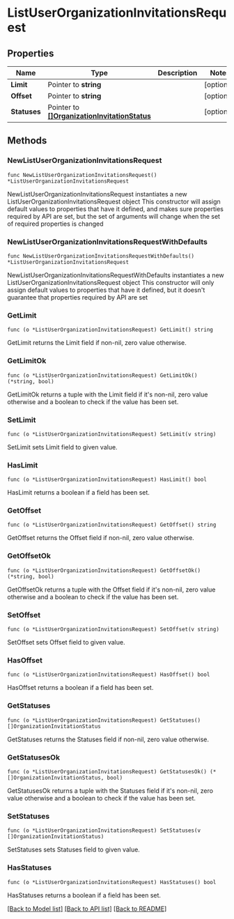 # ListUserOrganizationInvitationsRequest

## Properties

Name | Type | Description | Notes
------------ | ------------- | ------------- | -------------
**Limit** | Pointer to **string** |  | [optional] 
**Offset** | Pointer to **string** |  | [optional] 
**Statuses** | Pointer to [**[]OrganizationInvitationStatus**](OrganizationInvitationStatus.md) |  | [optional] 

## Methods

### NewListUserOrganizationInvitationsRequest

`func NewListUserOrganizationInvitationsRequest() *ListUserOrganizationInvitationsRequest`

NewListUserOrganizationInvitationsRequest instantiates a new ListUserOrganizationInvitationsRequest object
This constructor will assign default values to properties that have it defined,
and makes sure properties required by API are set, but the set of arguments
will change when the set of required properties is changed

### NewListUserOrganizationInvitationsRequestWithDefaults

`func NewListUserOrganizationInvitationsRequestWithDefaults() *ListUserOrganizationInvitationsRequest`

NewListUserOrganizationInvitationsRequestWithDefaults instantiates a new ListUserOrganizationInvitationsRequest object
This constructor will only assign default values to properties that have it defined,
but it doesn't guarantee that properties required by API are set

### GetLimit

`func (o *ListUserOrganizationInvitationsRequest) GetLimit() string`

GetLimit returns the Limit field if non-nil, zero value otherwise.

### GetLimitOk

`func (o *ListUserOrganizationInvitationsRequest) GetLimitOk() (*string, bool)`

GetLimitOk returns a tuple with the Limit field if it's non-nil, zero value otherwise
and a boolean to check if the value has been set.

### SetLimit

`func (o *ListUserOrganizationInvitationsRequest) SetLimit(v string)`

SetLimit sets Limit field to given value.

### HasLimit

`func (o *ListUserOrganizationInvitationsRequest) HasLimit() bool`

HasLimit returns a boolean if a field has been set.

### GetOffset

`func (o *ListUserOrganizationInvitationsRequest) GetOffset() string`

GetOffset returns the Offset field if non-nil, zero value otherwise.

### GetOffsetOk

`func (o *ListUserOrganizationInvitationsRequest) GetOffsetOk() (*string, bool)`

GetOffsetOk returns a tuple with the Offset field if it's non-nil, zero value otherwise
and a boolean to check if the value has been set.

### SetOffset

`func (o *ListUserOrganizationInvitationsRequest) SetOffset(v string)`

SetOffset sets Offset field to given value.

### HasOffset

`func (o *ListUserOrganizationInvitationsRequest) HasOffset() bool`

HasOffset returns a boolean if a field has been set.

### GetStatuses

`func (o *ListUserOrganizationInvitationsRequest) GetStatuses() []OrganizationInvitationStatus`

GetStatuses returns the Statuses field if non-nil, zero value otherwise.

### GetStatusesOk

`func (o *ListUserOrganizationInvitationsRequest) GetStatusesOk() (*[]OrganizationInvitationStatus, bool)`

GetStatusesOk returns a tuple with the Statuses field if it's non-nil, zero value otherwise
and a boolean to check if the value has been set.

### SetStatuses

`func (o *ListUserOrganizationInvitationsRequest) SetStatuses(v []OrganizationInvitationStatus)`

SetStatuses sets Statuses field to given value.

### HasStatuses

`func (o *ListUserOrganizationInvitationsRequest) HasStatuses() bool`

HasStatuses returns a boolean if a field has been set.


[[Back to Model list]](../README.md#documentation-for-models) [[Back to API list]](../README.md#documentation-for-api-endpoints) [[Back to README]](../README.md)


